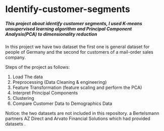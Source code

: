 # Identify-customer-segments

<h5>This project about identify customer segments, I used K-means unsupervised learning algorithm and Principal Component Analysis(PCA) to dimensionality reduction</h5>

In this project we have two dataset the first one is general dataset for people of Germany and the second for customers of a mail-order sales company.

Steps of the project as follows:
<ol>
   <li>Load The data</li>
   <li>Preprocessing (Data Cleaning & engineering)</li>
   <li>Feature Transformation (feature scaling and perform the PCA)</li>
   <li>Interpret Principal Components</li>
  <li>Clustering</li>
  <li>Compare Customer Data to Demographics Data</li>
</ol>

Notice: the two datasets are not included in this repository.
a Bertelsmann partners AZ Direct and Arvato Financial Solutions which  had provided datasets .
